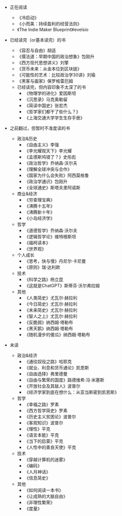 
- 正在阅读
    - 《冷启动》
    - 《小而美：持续盈利的经营法则》
	- 《The Indie Maker Blueprint》levelsio

- 已经读完（or基本读完）的书
	- 《容忍与自由》胡适
	- 《儒法道：早期中国的政治想象》包刚升
    - 《西方现代思想讲义》刘擎
    - 《货币未来：从金本位到区块链》
    - 《可能性的艺术：比较政治学30讲》刘瑜
    - 《黑客与画家》保罗格雷厄姆
    - 已经读完，但内容印象不太深了的书
	    - 《物理学的进化》爱因斯坦
		- 《沉思录》马克奥勒留
	    - 《简读中国史》张宏杰
		- 《哲学家们都干了些什么？》
	    - 《上海交通大学学生生存手册》

- 之前翻过，但暂时不准度读的书
	- 政治&历史
		- 《自由主义》李强
		- 《李光耀观天下》李光耀
		- 《孟德斯鸠错了？》史彤彪
		- 《政治哲学》乔纳森·沃尔夫
		- 《理解全球冲突与合作》
		- 《国家为什么会失败》阿西莫格鲁
		- 《政治学通识》包刚升
		- 《全球通史》斯塔夫里阿诺斯
	- 商业&经济
		- 《穷查理宝典》
		- 《沸腾十五年》
		- 《沸腾新十年》
		- 《小岛经济学》
	- 哲学
		- 《道德哲学》乔纳森·沃尔夫
		- 《逻辑哲学论》维特根斯坦
		- 《福柯读本》
		- 《世界观》
	- 个人成长
		- 《思考，快与慢》丹尼尔·卡尼曼
		- 《原则》瑞·达利欧
	- 技术
		- 《科学之路》杨立昆
		- 《这就是ChatGPT》斯蒂芬·沃尔弗拉姆
	- 其他
		- 《人类简史》尤瓦尔·赫拉利
		- 《今日简史》尤瓦尔·赫拉利
		- 《未来简史》尤瓦尔·赫拉利
		- 《智人之上》尤瓦尔·赫拉利
		- 《反脆弱》纳西姆·塔勒布
		- 《黑天鹅》纳西姆·塔勒布
		- 《随机漫步的傻瓜》纳西姆·塔勒布

- 未读
    - 政治&经济
        - 《通往奴役之路》哈耶克
        - 《就业、利息和货币通论》凯恩斯
        - 《自由选择》弗里德曼
        - 《自由与繁荣的国度》路德维希·冯·米塞斯
		- 《开放社会及其敌人》波普尔
		- 《经济学家到底在想什么：从亚当斯密到凯恩斯》
	- 哲学
		- 《幸福之路》罗素
		- 《西方哲学简史》罗素
		- 《历史主义贫困论》波普尔
		- 《客观知识》波普尔
		- 《理性》平克
		- 《语言本能》平克
		- 《当下的启蒙》平克
		- 《人性中的善良天使》平克
	- 技术
		- 《穿越计算机的迷雾》
		- 《编码》
        - 《人月神话》
		- 《信息简史》
	- 其他
		- 《如何阅读一本书》
		- 《让成熟的大脑自由》
		- 《非理性繁荣》
	    - 《度量》